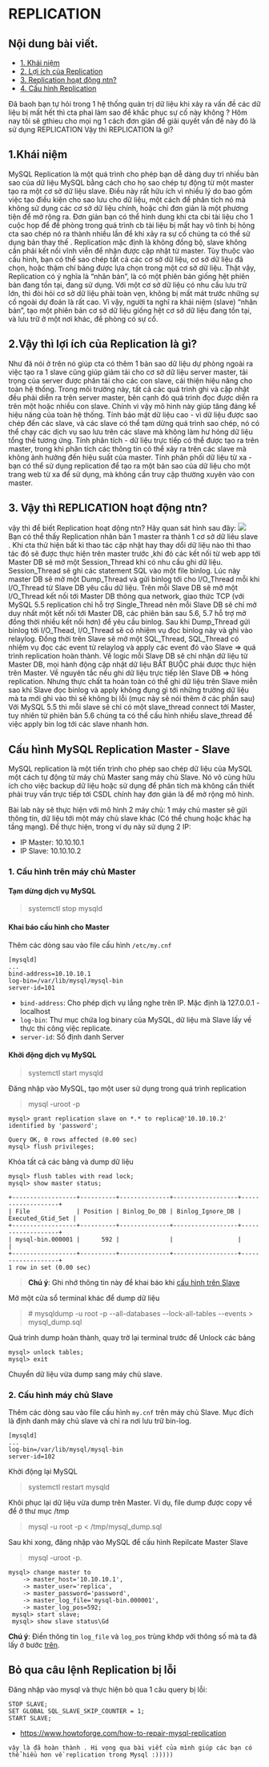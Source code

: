 # REPLICATION
## Nội dung bài viết.
- [1. Khái niệm ](#1)
- [2. Lợi ích của Replication](#2)
- [3. Replication hoạt động ntn?](#3)
- [4. Cấu hình Replication](#4)



Đã baoh bạn tự hỏi trong 1 hệ thống quản trị dữ liệu khi xảy ra vấn đề các dữ liệu bị mất hết thì cta phaỉ làm sao để khắc phục sự cố này không ?
Hôm nay tôi sẽ gthieu cho mọi ng 1 cách đơn giản để giải quyết vấn đề này đó là sử dụng REPLICATION
Vậy thì REPLICATION là gì?
## 1.Khái niệm <a name="1"></a>
MySQL Replication là một quá trình cho phép bạn dễ dàng duy trì nhiều bản sao của dữ liệu MySQL bằng cách cho họ sao chép tự động từ một master tạo ra một cơ sở dữ liệu slave. Điều này rất hữu ích vì nhiều lý do bao gồm việc tạo điều kiện cho sao lưu cho dữ liệu, một cách để phân tích nó mà không sử dụng các cơ sở dữ liệu chính, hoặc chỉ đơn giản là một phương tiện để mở rộng ra.
Đơn giản bạn có thể hình dung khi cta cbi tài liệu cho 1 cuộc họp để đề phòng trong quá trình cb tài liệu bị mất hay vô tình bị hỏng cta sao chép nó ra thành nhiều lần để khi xảy ra sự cố chúng ta có thể sử dụng bản thay thế .
Replication mặc định là không đồng bộ, slave không cần phải kết nối vĩnh viễn để nhận được cập nhật từ master. Tùy thuộc vào cấu hình, bạn có thể sao chép tất cả các cơ sở dữ liệu, cơ sở dữ liệu đã chọn, hoặc thậm chí bảng được lựa chọn trong một cơ sở dữ liệu. Thật vậy, Replication có ý nghĩa là “nhân bản”, là có một phiên bản giống hệt phiên bản đang tồn tại, đang sử dụng. Với một cơ sở dữ liệu có nhu cầu lưu trữ lớn, thì đòi hỏi cơ sở dữ liệu phải toàn vẹn, không bị mất mát trước những sự cố ngoài dự đoán là rất cao. Vì vậy, người ta nghĩ ra khái niệm (slave) “nhân bản”, tạo một phiên bản cơ sở dữ liệu giống hệt cơ sở dữ liệu đang tồn tại, và lưu trữ ở một nơi khác, đề phòng có sự cố.
## 2.Vậy thì lợi ích của Replication là gì? <a name="2"></a>
Như đã nói ở trên nó giúp cta có thêm 1 bản sao dữ liệu dự phòng ngoài ra việc tạo ra 1 slave cũng giúp giảm tải cho cơ sở dữ liệu server master, tải trọng của server được phân tải cho các con slave, cải thiện hiệu năng cho toàn hệ thống. Trong môi trường này, tất cả các quá trình ghi và cập nhật đều phải diễn ra trên server master, bên cạnh đó quá trình đọc được diễn ra trên một hoặc nhiều con slave. Chính vì vậy mô hình này giúp tăng đáng kể hiệu năng của toàn hệ thống.
Tính bảo mật dữ liệu cao - vì dữ liệu được sao chép đến các slave, và các slave có thể tạm dừng quá trình sao chép, nó có thể chạy các dịch vụ sao lưu trên các slave mà không làm hư hỏng dữ liệu tổng thể tương ứng.
Tính phân tích - dữ liệu trực tiếp có thể được tạo ra trên master, trong khi phân tích các thông tin có thể xảy ra trên các slave mà không ảnh hưởng đến hiệu suất của master.
Tính phân phối dữ liệu từ xa - bạn có thể sử dụng replication để tạo ra một bản sao của dữ liệu cho một trang web từ xa để sử dụng, mà không cần truy cập thường xuyên vào con master.
## 3. Vậy thì REPLICATION hoạt động ntn? <a name="3"></a>
vậy thì để biết Replication hoạt dộng ntn? Hãy quan sát hình sau đây:
<img src=https://viblo.asia/uploads/4e1dca7d-eee1-4fd8-ad30-4451f1396cc4.png>
Bạn có thể thấy Replication nhân bản 1 master ra thành 1 cơ sở dữ liêu slave .
Khi cta thử hiện bất kì thao tác cập nhật hay thay dổi dữ liệu nào thì thao tác đó sẽ được thực hiện trên master trước ,khi đó các kết nối từ web app tới Master DB sẽ mở một Session_Thread khi có nhu cầu ghi dữ liệu. Session_Thread sẽ ghi các statement SQL vào một file binlog. 
Lúc này master DB sẽ mở một Dump_Thread và gửi binlog tới cho I/O_Thread mỗi khi I/O_Thread từ Slave DB yêu cầu dữ liệu.
Trên mỗi Slave DB sẽ mở một I/O_Thread kết nối tới Master DB thông qua network, giao thức TCP (với MySQL 5.5 replication chỉ hỗ trợ Single_Thread nên mỗi Slave DB sẽ chỉ mở duy nhất một kết nối tới Master DB, các phiên bản sau 5.6, 5.7 hỗ trợ mở đồng thời nhiều kết nối hơn) để yêu cầu binlog.
Sau khi Dump_Thread gửi binlog tới I/O_Thead, I/O_Thread sẽ có nhiệm vụ đọc binlog này và ghi vào relaylog.
Đồng thời trên Slave sẽ mở một SQL_Thread, SQL_Thread có nhiệm vụ đọc các event từ relaylog và apply các event đó vào Slave => quá trình replication hoàn thành.
Về logic mỗi Slave DB sẽ chỉ nhận dữ liệu từ Master DB, mọi hành động cập nhật dữ liệu BẮT BUỘC phải được thực hiện trên Master. Về nguyên tắc nếu ghi dữ liệu trực tiếp lên Slave DB => hỏng replication. Nhưng thực chất ta hoàn toàn có thể ghi dữ liệu trên Slave miễn sao khi Slave đọc binlog và apply không đụng gì tới những trường dữ liệu mà ta mới ghi vào thì sẽ không bị lỗi (mục này sẽ nói thêm ở các phần sau)
Với MySQL 5.5 thì mỗi slave sẽ chỉ có một slave_thread connect tới Master, tuy nhiên từ phiên bản 5.6 chúng ta có thể cấu hình nhiều slave_thread để việc apply bin log tới các slave nhanh hơn.
## Cấu hình MySQL Replication Master - Slave

MySQL replication là một tiến trình cho phép sao chép dữ liệu của MySQL một cách tự động từ máy chủ Master sang máy chủ Slave. Nó vô cùng hữu ích cho việc backup dữ liệu hoặc sử dụng để phân tích mà không cần thiết phải truy vấn trực tiếp tới CSDL chính hay đơn giản là để mở rộng mô hình.

Bài lab này sẽ thực hiện với mô hình 2 máy chủ: 1 máy chủ master sẽ gửi thông tin, dữ liệu tới một máy chủ slave khác (Có thể chung hoặc khác hạ tầng mạng). Để thực hiện, trong ví dụ này sử dụng 2 IP:

- IP Master: 10.10.10.1
- IP Slave: 10.10.10.2

### 1. Cấu hình trên máy chủ Master

#### Tạm dừng dịch vụ MySQL

> systemctl stop mysqld

#### Khai báo cấu hình cho Master

Thêm các dòng sau vào file cấu hình `/etc/my.cnf`

```
[mysqld]
...
bind-address=10.10.10.1
log-bin=/var/lib/mysql/mysql-bin
server-id=101
```

- `bind-address`: Cho phép dịch vụ lắng nghe trên IP. Mặc định là 127.0.0.1 - localhost
- `log-bin`: Thư mục chứa log binary của MySQL, dữ liệu mà Slave lấy về thực thi công việc replicate.
- `server-id`: Số định danh Server

#### Khởi động dịch vụ MySQL

> systemctl start mysqld

Đăng nhập vào MySQL, tạo một user sử dụng trong quá trình replication

> mysql -uroot -p

```
mysql> grant replication slave on *.* to replica@'10.10.10.2' identified by 'password';

Query OK, 0 rows affected (0.00 sec)
mysql> flush privileges;

```

Khóa tất cả các bảng và dump dữ liệu <a name='1' />

```
mysql> flush tables with read lock;
mysql> show master status;

+------------------+----------+--------------+------------------+-------------------+
| File             | Position | Binlog_Do_DB | Binlog_Ignore_DB | Executed_Gtid_Set |
+------------------+----------+--------------+------------------+-------------------+
| mysql-bin.000001 |      592 |              |                  |                   |
+------------------+----------+--------------+------------------+-------------------+
1 row in set (0.00 sec)

```

> **Chú ý**: Ghi nhớ thông tin này để khai báo khi [cấu hình trên Slave](#2)

Mở một cửa sổ terminal khác để dump dữ liệu

> \# mysqldump -u root -p --all-databases --lock-all-tables --events > mysql_dump.sql 

Quá trình dump hoàn thành, quay trở lại terminal trước để Unlock các bảng

```
mysql> unlock tables; 
mysql> exit
```

Chuyển dữ liệu vừa dump sang máy chủ slave.

### 2. Cấu hình máy chủ Slave

Thêm các dòng sau vào file cấu hình `my.cnf` trên máy chủ Slave. Mục đích là định danh máy chủ slave và chỉ ra nơi lưu trữ bin-log.

```
[mysqld]
...
log-bin=/var/lib/mysql/mysql-bin
server-id=102
```

Khởi động lại MySQL

> systemctl restart mysqld

Khôi phục lại dữ liệu vừa dump trên Master. Ví dụ, file dump được copy về để ở thư mục /tmp

> mysql -u root -p < /tmp/mysql_dump.sql

<a name='2' />

Sau khi xong, đăng nhập vào MySQL để cấu hình Repilcate Master Slave

> mysql -uroot -p.

```
mysql> change master to
    -> master_host='10.10.10.1',
    -> master_user='replica',
    -> master_password='password',
    -> master_log_file='mysql-bin.000001',
    -> master_log_pos=592;
 mysql> start slave;
 mysql> show slave status\Gd
 ```

**Chú ý**: Điền thông tin `log_file` và `log_pos` trùng khớp với thông số mà ta đã lấy ở bước [trên](#1).

## Bỏ qua câu lệnh Replication bị lỗi

Đăng nhập vào mysql và thực hiện bỏ qua 1 câu query bị lỗi:

```
STOP SLAVE;
SET GLOBAL SQL_SLAVE_SKIP_COUNTER = 1;
START SLAVE;
```

- https://www.howtoforge.com/how-to-repair-mysql-replication
```
vậy là đã hoàn thành . Hi vọng qua bài viết của mình giúp các bạn có thể hiểu hơn về replication trong Mysql :)))))
